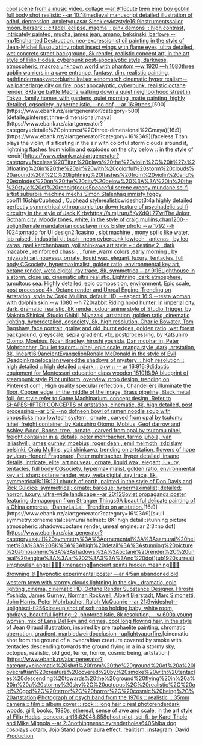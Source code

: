 [cool scene from a music video, collage —ar 9:16](https://www.ebank.nz/aiartgenerator?category=cool%20scene%20from%20a%20music%20video%2C%20collage%20%E2%80%94ar%209%3A16)[cute teen emo boy goblin full body shot realistic --ar 10:18](https://www.ebank.nz/aiartgenerator?category=cute%20teen%20emo%20boy%20goblin%20full%20body%20shot%20realistic%20--ar%2010%3A18)[medieval manuscript detailed illustration of adhd, depression, anxiety](https://www.ebank.nz/aiartgenerator?category=medieval%20manuscript%20detailed%20illustration%20of%20adhd%2C%20depression%2C%20anxiety)[quasar Sienkiewicz](https://www.ebank.nz/aiartgenerator?category=quasar%20Sienkiewicz)[style](https://www.ebank.nz/aiartgenerator?category=style)[16:9](https://www.ebank.nz/aiartgenerator?category=16%3A9)[](https://www.ebank.nz/aiartgenerator?category=)[instruments](https://www.ebank.nz/aiartgenerator?category=instruments)[sailor moon, berserk :: citadel, eclipse, magma :: pink demons ::  high contrast, intricately painted, mucha, james jean, amano, beksinski, barlowe --mp](https://www.ebank.nz/aiartgenerator?category=sailor%20moon%2C%20berserk%20%3A%3A%20citadel%2C%20eclipse%2C%20magma%20%3A%3A%20pink%20demons%20%3A%3A%20%20high%20contrast%2C%20intricately%20painted%2C%20mucha%2C%20james%20jean%2C%20amano%2C%20beksinski%2C%20barlowe%20--mp)[1](https://www.ebank.nz/aiartgenerator?category=1)[Enchanted Destruction, neo-expressionist oil painting in the style of Jean-Michel Basquiat](https://www.ebank.nz/aiartgenerator?category=Enchanted%20Destruction%2C%20neo-expressionist%20oil%20painting%20in%20the%20style%20of%20Jean-Michel%20Basquiat)[tiny robot insect wings with flame eyes, ultra detailed, wet concrete street background, 8k render, realistic concept art, in the art style of Filip Hodas, cyberpunk post-apocalyptic style, darkness, atmospheric, macro](https://www.ebank.nz/aiartgenerator?category=tiny%20robot%20insect%20wings%20with%20flame%20eyes%2C%20ultra%20detailed%2C%20wet%20concrete%20street%20background%2C%208k%20render%2C%20realistic%20concept%20art%2C%20in%20the%20art%20style%20of%20Filip%20Hodas%2C%20cyberpunk%20post-apocalyptic%20style%2C%20darkness%2C%20atmospheric%2C%20macro)[a unknown world with phantom —w 1920 —h 1080](https://www.ebank.nz/aiartgenerator?category=a%20unknown%20world%20with%20phantom%20%E2%80%94w%201920%20%E2%80%94h%201080)[three goblin warriors in a cave entrance, fantasy, dim, realistic painting, pathfinder](https://www.ebank.nz/aiartgenerator?category=three%20goblin%20warriors%20in%20a%20cave%20entrance%2C%20fantasy%2C%20dim%2C%20realistic%20painting%2C%20pathfinder)[mask](https://www.ebank.nz/aiartgenerator?category=mask)[vapor](https://www.ebank.nz/aiartgenerator?category=vapor)[blur](https://www.ebank.nz/aiartgenerator?category=blur)[hellraiser xenomorph cinematic hyper realism](https://www.ebank.nz/aiartgenerator?category=hellraiser%20xenomorph%20cinematic%20hyper%20realism)[--wallpaper](https://www.ebank.nz/aiartgenerator?category=--wallpaper)[large city on fire, post apocalyptic, cyberpunk, realistic octane render, 8K](https://www.ebank.nz/aiartgenerator?category=large%20city%20on%20fire%2C%20post%20apocalyptic%2C%20cyberpunk%2C%20realistic%20octane%20render%2C%208K)[large battle Mecha walking down a quiet neighborhood street in Tokyo, family homes with gardens, quiet morning, matte painting, highly detailed, cgsociety, hyperrealistic, --no dof, --ar 16:9](https://www.ebank.nz/aiartgenerator?category=large%20battle%20Mecha%20walking%20down%20a%20quiet%20neighborhood%20street%20in%20Tokyo%2C%20family%20homes%20with%20gardens%2C%20quiet%20morning%2C%20matte%20painting%2C%20highly%20detailed%2C%20cgsociety%2C%20hyperrealistic%2C%20--no%20dof%2C%20--ar%2016%3A9)[trees.](https://www.ebank.nz/aiartgenerator?category=trees.)[500](https://www.ebank.nz/aiartgenerator?category=500)[detaile,pinterest,three-dimensional,maya](https://www.ebank.nz/aiartgenerator?category=detaile%2Cpinterest%2Cthree-dimensional%2Cmaya)[16:9](https://www.ebank.nz/aiartgenerator?category=16%3A9)[faceless Titan plays the violin, it's floating in the air with colorful storm clouds around it, lightning flashes from violin and explodes on the city below :: in the style of renoir](https://www.ebank.nz/aiartgenerator?category=faceless%20Titan%20plays%20the%20violin%2C%20it%27s%20floating%20in%20the%20air%20with%20colorful%20storm%20clouds%20around%20it%2C%20lightning%20flashes%20from%20violin%20and%20explodes%20on%20the%20city%20below%20%3A%3A%20in%20the%20style%20of%20renoir)[focus](https://www.ebank.nz/aiartgenerator?category=focus)[5](https://www.ebank.nz/aiartgenerator?category=5)[peaceful serene creepy mundane sci fi artist suburbia machine mechs Simon Stalenhag mmisty foggy cool](https://www.ebank.nz/aiartgenerator?category=peaceful%20serene%20creepy%20mundane%20sci%20fi%20artist%20suburbia%20machine%20mechs%20Simon%20Stalenhag%20mmisty%20foggy%20cool)[11:16](https://www.ebank.nz/aiartgenerator?category=11%3A16)[ship](https://www.ebank.nz/aiartgenerator?category=ship)[Cuphead , Cuphead style](https://www.ebank.nz/aiartgenerator?category=Cuphead%20%2C%20Cuphead%20style)[realistic](https://www.ebank.nz/aiartgenerator?category=realistic)[wideshot](https://www.ebank.nz/aiartgenerator?category=wideshot)[3:4](https://www.ebank.nz/aiartgenerator?category=3%3A4)[a highly detailed perfectly symmetrical othrographic top down texture of psychadelic sci fi circuitry in the style of Jack Kirby](https://www.ebank.nz/aiartgenerator?category=a%20highly%20detailed%20perfectly%20symmetrical%20othrographic%20top%20down%20texture%20of%20psychadelic%20sci%20fi%20circuitry%20in%20the%20style%20of%20Jack%20Kirby)[<https://s.mj.run/5KyXdQLZZwI>](https://www.ebank.nz/aiartgenerator?category=%3Chttps%3A//s.mj.run/5KyXdQLZZwI%3E)[The Joker, Gotham city, Moody tones, white, in the style of craig mullins,](https://www.ebank.nz/aiartgenerator?category=The%20Joker%2C%20Gotham%20city%2C%20Moody%20tones%2C%20white%2C%20in%20the%20style%20of%20craig%20mullins%2C)[](https://www.ebank.nz/aiartgenerator?category=)[chan](https://www.ebank.nz/aiartgenerator?category=chan)[1200](https://www.ebank.nz/aiartgenerator?category=1200)[--uplight](https://www.ebank.nz/aiartgenerator?category=--uplight)[female mandalorian cosplayer mos Eisley photo --w 1792 --h 1024](https://www.ebank.nz/aiartgenerator?category=female%20mandalorian%20cosplayer%20mos%20Eisley%20photo%20--w%201792%20--h%201024)[tornado for UI design](https://www.ebank.nz/aiartgenerator?category=tornado%20for%20UI%20design)[2:1](https://www.ebank.nz/aiartgenerator?category=2%3A1)[casino , slot machine , mony spills like water, lab raised , industrial kit bash : neon cyberpunk lowtech , antenas , by leo varas, gael kerchenbaum ,yoji shinkawa art style + : destiny 2 , dark macabre , reinforced chassi , , fume ,warm colors ,early morning , by miyazaki :art nouveau, ornate, liquid wax, elegant, luxury, tentacles, full body CGsociety, hypermaximalist, golden ratio, environmental key art, octane render, weta digital, ray trace, 8k, symmetrica --ar 9:16](https://www.ebank.nz/aiartgenerator?category=casino%20%2C%20slot%20machine%20%2C%20mony%20spills%20like%20water%2C%20lab%20raised%20%2C%20industrial%20kit%20bash%20%3A%20neon%20cyberpunk%20lowtech%20%2C%20antenas%20%2C%20by%20leo%20varas%2C%20gael%20kerchenbaum%20%2Cyoji%20shinkawa%20art%20style%20%2B%20%3A%20destiny%202%20%2C%20dark%20macabre%20%2C%20reinforced%20chassi%20%2C%20%2C%20fume%20%2Cwarm%20colors%20%2Cearly%20morning%20%2C%20by%20miyazaki%20%3Aart%20nouveau%2C%20ornate%2C%20liquid%20wax%2C%20elegant%2C%20luxury%2C%20tentacles%2C%20full%20body%20CGsociety%2C%20hypermaximalist%2C%20golden%20ratio%2C%20environmental%20key%20art%2C%20octane%20render%2C%20weta%20digital%2C%20ray%20trace%2C%208k%2C%20symmetrica%20--ar%209%3A16)[Lighthouse in a storm, close up, cinematic ultra realistic. Lightning, dark atmosphere, tumultous sea. Highly detailed, epic composition, environment. Epic scale, post processed 4k, Octane render and Unreal Engine. Trending on Artstation, style by Craig Mullins, default HD, --aspect 16:9 --test](https://www.ebank.nz/aiartgenerator?category=Lighthouse%20in%20a%20storm%2C%20close%20up%2C%20cinematic%20ultra%20realistic.%20Lightning%2C%20dark%20atmosphere%2C%20tumultous%20sea.%20Highly%20detailed%2C%20epic%20composition%2C%20environment.%20Epic%20scale%2C%20post%20processed%204k%2C%20Octane%20render%20and%20Unreal%20Engine.%20Trending%20on%20Artstation%2C%20style%20by%20Craig%20Mullins%2C%20default%20HD%2C%20--aspect%2016%3A9%20--test)[a woman with dolphin skin --w 1080 --h 720](https://www.ebank.nz/aiartgenerator?category=a%20woman%20with%20dolphin%20skin%20--w%201080%20--h%20720)[rabbit Riding hood hunter, in imperial city, dark, dramatic, realistic, 8K render, odour anime style of Studio Trigger, by Makoto Shinkai, Studio Ghibli, Miyazaki, artstation, golden ratio, cinematic lighting, hyperdetailed, cgsociety, 8k, high resolution, Charlie Bowater, Tom Bagshaw, face portrait, grainy and old, burnt edges, golden ratio, wet forest background, greyscale, sepia gradient, vfx, postprocessing, by Katsuhiro Otomo, Moebius, Noah Bradley, hiroshi yoshida, Dan mcpharlin, Peter Mohrbacher, Druillet,tsutomu nihei, epic scale, manga style, dark, artstation, 8k, lineart](https://www.ebank.nz/aiartgenerator?category=rabbit%20Riding%20hood%20hunter%2C%20in%20imperial%20city%2C%20dark%2C%20dramatic%2C%20realistic%2C%208K%20render%2C%20odour%20anime%20style%20of%20Studio%20Trigger%2C%20by%20Makoto%20Shinkai%2C%20Studio%20Ghibli%2C%20Miyazaki%2C%20artstation%2C%20golden%20ratio%2C%20cinematic%20lighting%2C%20hyperdetailed%2C%20cgsociety%2C%208k%2C%20high%20resolution%2C%20Charlie%20Bowater%2C%20Tom%20Bagshaw%2C%20face%20portrait%2C%20grainy%20and%20old%2C%20burnt%20edges%2C%20golden%20ratio%2C%20wet%20forest%20background%2C%20greyscale%2C%20sepia%20gradient%2C%20vfx%2C%20postprocessing%2C%20by%20Katsuhiro%20Otomo%2C%20Moebius%2C%20Noah%20Bradley%2C%20hiroshi%20yoshida%2C%20Dan%20mcpharlin%2C%20Peter%20Mohrbacher%2C%20Druillet%2Ctsutomu%20nihei%2C%20epic%20scale%2C%20manga%20style%2C%20dark%2C%20artstation%2C%208k%2C%20lineart)[16:9](https://www.ebank.nz/aiartgenerator?category=16%3A9)[ancient](https://www.ebank.nz/aiartgenerator?category=ancient)[Evangelion](https://www.ebank.nz/aiartgenerator?category=Evangelion)[Ronald McDonald in the style of Evil Dead](https://www.ebank.nz/aiartgenerator?category=Ronald%20McDonald%20in%20the%20style%20of%20Evil%20Dead)[pink](https://www.ebank.nz/aiartgenerator?category=pink)[rage](https://www.ebank.nz/aiartgenerator?category=rage)[local](https://www.ebank.nz/aiartgenerator?category=local)[answered](https://www.ebank.nz/aiartgenerator?category=answered)[the shadows of mystery :: high resolution :: high  detailed :: high detailed :: dark :: b+w :: -- ar 16:9](https://www.ebank.nz/aiartgenerator?category=the%20shadows%20of%20mystery%20%3A%3A%20high%20resolution%20%3A%3A%20high%20%20detailed%20%3A%3A%20high%20detailed%20%3A%3A%20dark%20%3A%3A%20b%2Bw%20%3A%3A%20--%20ar%2016%3A9)[16:9](https://www.ebank.nz/aiartgenerator?category=16%3A9)[didactic equipment for Montessori education class wooden 1810](https://www.ebank.nz/aiartgenerator?category=didactic%20equipment%20for%20Montessori%20education%20class%20wooden%201810)[16:9](https://www.ebank.nz/aiartgenerator?category=16%3A9)[A blueprint of steampunk style Pilot uniform,  overview, prop design,  trending on Pinterest.com  , High quality specular reflection ,  Chandeliers illuminate the floor, Copper  edge, in the middle of the image, Brass pipeline,  Black metal foil,  Art style refer to Game Machinarium.  concept design, Refer to SHAPESHIFTER CONCEPTS  of artstation, cinematic,  8k, high detailed,  post processing    --ar 5:9   --no dof](https://www.ebank.nz/aiartgenerator?category=A%20blueprint%20of%20steampunk%20style%20Pilot%20uniform%2C%20%20overview%2C%20prop%20design%2C%20%20trending%20on%20Pinterest.com%20%20%2C%20High%20quality%20specular%20reflection%20%2C%20%20Chandeliers%20illuminate%20the%20floor%2C%20Copper%20%20edge%2C%20in%20the%20middle%20of%20the%20image%2C%20Brass%20pipeline%2C%20%20Black%20metal%20foil%2C%20%20Art%20style%20refer%20to%20Game%20Machinarium.%20%20concept%20design%2C%20Refer%20to%20SHAPESHIFTER%20CONCEPTS%20%20of%20artstation%2C%20cinematic%2C%20%208k%2C%20high%20detailed%2C%20%20post%20processing%20%20%20%20--ar%205%3A9%20%20%20--no%20dof)[neon bowl of ramen noodle soup with chopsticks map lowtech system , ornate , carved from opal by tsutomu nihei, freight container, by Katsuhiro Otomo, Mobius, Geof darrow and Ashley Wood, Bonsai tree , ornate , carved from opal by tsutomu nihei, freight container in a ,details, peter mohrbacher, tarmo juhola, ivan laliashvili, james gurney, moebius, roger dean , emil melmoth, zdzislaw belsinki, Craig Mullins, yoji shinkawa, trending on artstation, flowers of hope by Jean-Honoré Fragonard, Peter mohrbacher, hyper detailed, insane details, intricate, elite, art nouveau, ornate, liquid wax, elegant, luxury, tentacles, full body CGsociety, hypermaximalist, golden ratio, environmental key art, sharp octane render, vray ,weta digital, ray trace, 8k, symmetrical](https://www.ebank.nz/aiartgenerator?category=neon%20bowl%20of%20ramen%20noodle%20soup%20with%20chopsticks%20map%20lowtech%20system%20%2C%20ornate%20%2C%20carved%20from%20opal%20by%20tsutomu%20nihei%2C%20freight%20container%2C%20by%20Katsuhiro%20Otomo%2C%20Mobius%2C%20Geof%20darrow%20and%20Ashley%20Wood%2C%20Bonsai%20tree%20%2C%20ornate%20%2C%20carved%20from%20opal%20by%20tsutomu%20nihei%2C%20freight%20container%20in%20a%20%2Cdetails%2C%20peter%20mohrbacher%2C%20tarmo%20juhola%2C%20ivan%20laliashvili%2C%20james%20gurney%2C%20moebius%2C%20roger%20dean%20%2C%20emil%20melmoth%2C%20zdzislaw%20belsinki%2C%20Craig%20Mullins%2C%20yoji%20shinkawa%2C%20trending%20on%20artstation%2C%20flowers%20of%20hope%20by%20Jean-Honor%C3%A9%20Fragonard%2C%20Peter%20mohrbacher%2C%20hyper%20detailed%2C%20insane%20details%2C%20intricate%2C%20elite%2C%20art%20nouveau%2C%20ornate%2C%20liquid%20wax%2C%20elegant%2C%20luxury%2C%20tentacles%2C%20full%20body%20CGsociety%2C%20hypermaximalist%2C%20golden%20ratio%2C%20environmental%20key%20art%2C%20sharp%20octane%20render%2C%20vray%20%2Cweta%20digital%2C%20ray%20trace%2C%208k%2C%20symmetrical)[8:11](https://www.ebank.nz/aiartgenerator?category=8%3A11)[9:12](https://www.ebank.nz/aiartgenerator?category=9%3A12)[1 church of earth, painted in the style of Don Davis and Rick Guidice; symmetrical; ornate; baroque; hypermaximalist; detailed; horror; luxury; ultra-wide landscape --ar 20:12](https://www.ebank.nz/aiartgenerator?category=1%20church%20of%20earth%2C%20painted%20in%20the%20style%20of%20Don%20Davis%20and%20Rick%20Guidice%3B%20symmetrical%3B%20ornate%3B%20baroque%3B%20hypermaximalist%3B%20detailed%3B%20horror%3B%20luxury%3B%20ultra-wide%20landscape%20--ar%2020%3A12)[Soviet propaganda poster featuring demagorgon from Stranger Things](https://www.ebank.nz/aiartgenerator?category=Soviet%20propaganda%20poster%20featuring%20demagorgon%20from%20Stranger%20Things)[6](https://www.ebank.nz/aiartgenerator?category=6)[A beautiful delicate painting of a China empress , DannyLaiLai , Trending on artstation.](https://www.ebank.nz/aiartgenerator?category=A%20beautiful%20delicate%20painting%20of%20a%20China%20empress%20%2C%20DannyLaiLai%20%2C%20Trending%20on%20artstation.)[16:9](https://www.ebank.nz/aiartgenerator?category=16%3A9)[skull symmetry::ornemental::samurai helmet:: 8K::high detail::stunning picture atmospheric::shadows::octane render, unreal engine::ar 2:3::no dof](https://www.ebank.nz/aiartgenerator?category=skull%20symmetry%3A%3Aornemental%3A%3Asamurai%20helmet%3A%3A%208K%3A%3Ahigh%20detail%3A%3Astunning%20picture%20atmospheric%3A%3Ashadows%3A%3Aoctane%20render%2C%20unreal%20engine%3A%3Aar%202%3A3%3A%3Ano%20dof)[tub](https://www.ebank.nz/aiartgenerator?category=tub)[1920](https://www.ebank.nz/aiartgenerator?category=1920)[surrealism](https://www.ebank.nz/aiartgenerator?category=surrealism)[ghoulish angel 🧊🍼✨⚡️menacing🌙ancient spirits hidden meaning🐚🍄🦚drowning 🪱🐍hypnotic experimental poster —ar 4:5](https://www.ebank.nz/aiartgenerator?category=ghoulish%20angel%20%F0%9F%A7%8A%F0%9F%8D%BC%E2%9C%A8%E2%9A%A1%EF%B8%8Fmenacing%F0%9F%8C%99ancient%20spirits%20hidden%20meaning%F0%9F%90%9A%F0%9F%8D%84%F0%9F%A6%9Adrowning%20%F0%9F%AA%B1%F0%9F%90%8Dhypnotic%20experimental%20poster%20%E2%80%94ar%204%3A5)[an abandoned old western town with stormy clouds lightning in the sky , dramatic, epic lighting ,cinema, cinematic HD, Octane Render Substance Designer. Hiroshi Yoshida, James Gurney, Norman Rockwell, Albert Bierstadt, Marc Simonetti, John Harris, Peter Mohrbacher, Ralph McQuarrie --ar 21:9](https://www.ebank.nz/aiartgenerator?category=an%20abandoned%20old%20western%20town%20with%20stormy%20clouds%20lightning%20in%20the%20sky%20%2C%20dramatic%2C%20epic%20lighting%20%2Ccinema%2C%20cinematic%20HD%2C%20Octane%20Render%20Substance%20Designer.%20Hiroshi%20Yoshida%2C%20James%20Gurney%2C%20Norman%20Rockwell%2C%20Albert%20Bierstadt%2C%20Marc%20Simonetti%2C%20John%20Harris%2C%20Peter%20Mohrbacher%2C%20Ralph%20McQuarrie%20--ar%2021%3A9)[wideshot](https://www.ebank.nz/aiartgenerator?category=wideshot)[--uplight](https://www.ebank.nz/aiartgenerator?category=--uplight)[sci-fi](https://www.ebank.nz/aiartgenerator?category=sci-fi)[256](https://www.ebank.nz/aiartgenerator?category=256)[closeup shot of soft robo holding baby, white room, godrays, beautiful lighting::2, photorealistic, 8k resolution, --w 600](https://www.ebank.nz/aiartgenerator?category=closeup%20shot%20of%20soft%20robo%20holding%20baby%2C%20white%20room%2C%20godrays%2C%20beautiful%20lighting%3A%3A2%2C%20photorealistic%2C%208k%20resolution%2C%20--w%20600)[a young woman, mix of Lana Del Rey and grimes, cool long flowing hair, in the style of Jean Giraud illustration, inspired by pre raphaelite painting, chromatic aberration, gradient, marbled](https://www.ebank.nz/aiartgenerator?category=a%20young%20woman%2C%20mix%20of%20Lana%20Del%20Rey%20and%20grimes%2C%20cool%20long%20flowing%20hair%2C%20in%20the%20style%20of%20Jean%20Giraud%20illustration%2C%20inspired%20by%20pre%20raphaelite%20painting%2C%20chromatic%20aberration%2C%20gradient%2C%20marbled)[weird](https://www.ebank.nz/aiartgenerator?category=weird)[occlusion](https://www.ebank.nz/aiartgenerator?category=occlusion)[--uplight](https://www.ebank.nz/aiartgenerator?category=--uplight)[vapor](https://www.ebank.nz/aiartgenerator?category=vapor)[fire.](https://www.ebank.nz/aiartgenerator?category=fire.)[cinematic shot from the ground of a lovecraftian creature covered by smoke with tentacles descending towards the ground flying in a in a stormy sky, octopus, realistic, old god, terror, horror, cosmic being, artstation](https://www.ebank.nz/aiartgenerator?category=cinematic%20shot%20from%20the%20ground%20of%20a%20lovecraftian%20creature%20covered%20by%20smoke%20with%20tentacles%20descending%20towards%20the%20ground%20flying%20in%20a%20in%20a%20stormy%20sky%2C%20octopus%2C%20realistic%2C%20old%20god%2C%20terror%2C%20horror%2C%20cosmic%20being%2C%20artstation)[Photograph of psych band from the 1970s :: realistic :: 35mm camera :: film :: album cover :: rock :: long hair :: real photo](https://www.ebank.nz/aiartgenerator?category=Photograph%20of%20psych%20band%20from%20the%201970s%20%3A%3A%20realistic%20%3A%3A%2035mm%20camera%20%3A%3A%20film%20%3A%3A%20album%20cover%20%3A%3A%20rock%20%3A%3A%20long%20hair%20%3A%3A%20real%20photo)[render](https://www.ebank.nz/aiartgenerator?category=render)[dark woods, girl, books, 1980s, ethereal, sense of awe and scale, in the art style of Filip Hodas, concept art](https://www.ebank.nz/aiartgenerator?category=dark%20woods%2C%20girl%2C%20books%2C%201980s%2C%20ethereal%2C%20sense%20of%20awe%20and%20scale%2C%20in%20the%20art%20style%20of%20Filip%20Hodas%2C%20concept%20art)[16:8](https://www.ebank.nz/aiartgenerator?category=16%3A8)[2048:858](https://www.ebank.nz/aiartgenerator?category=2048%3A858)[ghost pilot, sci-fi, by Karel Thole and Mike Mignola --ar 2:3](https://www.ebank.nz/aiartgenerator?category=ghost%20pilot%2C%20sci-fi%2C%20by%20Karel%20Thole%20and%20Mike%20Mignola%20--ar%202%3A3)[nothingness](https://www.ebank.nz/aiartgenerator?category=nothingness)[clay](https://www.ebank.nz/aiartgenerator?category=clay)[render](https://www.ebank.nz/aiartgenerator?category=render)[holes](https://www.ebank.nz/aiartgenerator?category=holes)[640](https://www.ebank.nz/aiartgenerator?category=640)[Shiba dog cosplays Jotaro, Jojo Stand power aura effect, realitism, instagram, David Production](https://www.ebank.nz/aiartgenerator?category=Shiba%20dog%20cosplays%20Jotaro%2C%20Jojo%20Stand%20power%20aura%20effect%2C%20realitism%2C%20instagram%2C%20David%20Production)